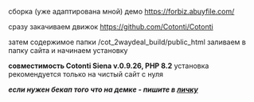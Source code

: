 сборка (уже адаптирована мной)
демо https://forbiz.abuyfile.com/ 


сразу закачиваем движок
https://github.com/Cotonti/Cotonti

затем содержимое папки /cot_2waydeal_build/public_html
заливаем в папку сайта и начинаем установку

**совместимость Cotonti Siena v.0.9.26, PHP 8.2**
установка рекомендуется только на чистый сайт с нуля

***если нужен бекап того что на демке - пишите в [личку](https://abuyfile.com/users/webitproff)***
